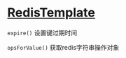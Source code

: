 # [RedisTemplate](https://docs.spring.io/spring-data/redis/docs/current/api/org/springframework/data/redis/core/RedisTemplate.html)

`expire()` 设置键过期时间

`opsForValue()` 获取redis字符串操作对象
